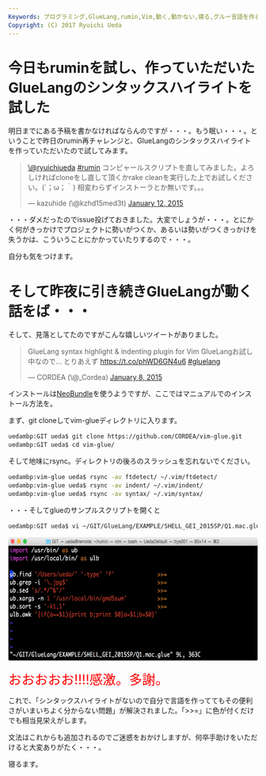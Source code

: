 ```yaml
---
Keywords: プログラミング,GlueLang,rumin,Vim,動く,動かない,寝る,グルー言語を作る
Copyright: (C) 2017 Ryuichi Ueda
---
```


# 今日もruminを試し、作っていただいたGlueLangのシンタックスハイライトを試した
明日までにある予稿を書かなければならんのですが・・・。もう眠い・・・。ということで昨日のrumin再チャレンジと、GlueLangのシンタックスハイライトを作っていただいたので試してみます。

<!--more-->

<blockquote class="twitter-tweet" data-partner="tweetdeck"><p><a href="https://twitter.com/ryuichiueda">\@ryuichiueda</a> <a href="https://twitter.com/hashtag/rumin?src=hash">#rumin</a> コンピャールスクリプトを直してみました。よろしければcloneをし直して頂くかrake cleanを実行した上でお試しください。(´；ω；｀)&#10;相変わらずインストーラとか無いです。。。</p>&mdash; kazuhide (\@kzhd15med3t) <a href="https://twitter.com/kzhd15med3t/status/554656065938153472">January 12, 2015</a></blockquote>
<script async src="//platform.twitter.com/widgets.js" charset="utf-8"></script>

・・・ダメだったのでissue投げておきました。大変でしょうが・・・。とにかく何がきっかけでプロジェクトに勢いがつくか、あるいは勢いがつくきっかけを失うかは、こういうことにかかっていたりするので・・・。

自分も気をつけます。

<h1>そして昨夜に引き続きGlueLangが動く話をば・・・</h1>

そして、見落としてたのですがこんな嬉しいツイートがありました。

<blockquote class="twitter-tweet" data-partner="tweetdeck"><p>GlueLang syntax highlight &amp; indenting plugin for Vim&#10;GlueLangお試し中なので... とりあえず&#10;<a href="https://t.co/phWD6GN4u6">https://t.co/phWD6GN4u6</a> <a href="https://twitter.com/hashtag/gluelang?src=hash">#gluelang</a></p>&mdash; CORDEA (\@_Cordea) <a href="https://twitter.com/_Cordea/status/553081150906720256">January 8, 2015</a></blockquote>
<script async src="//platform.twitter.com/widgets.js" charset="utf-8"></script>

インストールは<a href="https://github.com/Shougo/neobundle.vim" target="_blank">NeoBundle</a>を使うようですが、ここではマニュアルでのインストール方法を。

まず、git cloneしてvim-glueディレクトリに入ります。

```bash
uedambp:GIT ueda$ git clone https://github.com/CORDEA/vim-glue.git
uedambp:GIT ueda$ cd vim-glue/
```

そして地味にrsync。ディレクトリの後ろのスラッシュを忘れないでください。

```bash
uedambp:vim-glue ueda$ rsync -av ftdetect/ ~/.vim/ftdetect/
uedambp:vim-glue ueda$ rsync -av indent/ ~/.vim/indent/
uedambp:vim-glue ueda$ rsync -av syntax/ ~/.vim/syntax/
```

・・・そしてglueのサンプルスクリプトを開くと

```bash
uedambp:GIT ueda$ vi ~/GIT/GlueLang/EXAMPLE/SHELL_GEI_2015SP/Q1.mac.glue 
```


<a href="スクリーンショット-2015-01-13-23.15.34.png"><img src="スクリーンショット-2015-01-13-23.15.34-1024x408.png" alt="スクリーンショット 2015-01-13 23.15.34" width="625" height="249" class="aligncenter size-large wp-image-4925" /></a>

<span style="color:red;font-size:20pt">おおおおお!!!!感激。多謝。</span>

これで、「シンタックスハイライトがないので自分で言語を作っててもその便利さがいまいちよく分からない問題」が解決されました。「>>=」に色が付くだけでも相当見栄えがします。

文法はこれからも追加されるのでご迷惑をおかけしますが、何卒手助けをいただけると大変ありがたく・・・。


寝るます。
